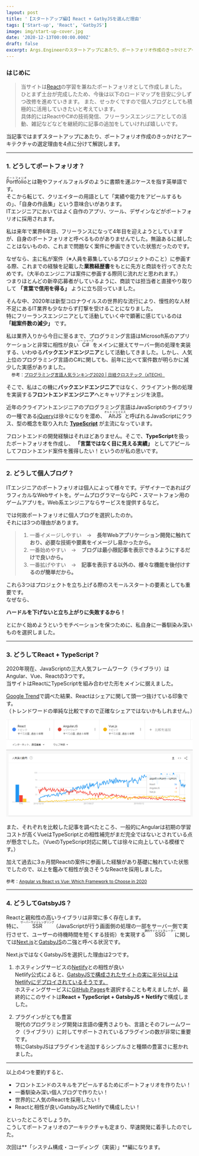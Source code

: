 ```yaml
---
layout: post
title: '【スタートアップ編Ⅰ】React + GatbyJSを選んだ理由'
tags: ['Start-up', 'React', 'GatbyJS']
image: img/start-up-cover.jpg
date: '2020-12-13T00:00:00.000Z'
draft: false
excerpt: Args.Engineerのスタートアップにあたり、ポートフォリオ作成のきっかけとアーキテクチャの選定理由を4点に分けて解説します。
---
```


### はじめに

>当サイトは[React](https://ja.reactjs.org/)の学習を兼ねたポートフォリオとして作成しました。<br>
>ひとまず土台が完成したため、今後は以下のロードマップを目安に少しずつ改修を進めていきます。
>また、せっかくですので個人ブログとしても積極的に活用していきたいと考えています。<br>
>具体的にはReactやC#の技術発信、フリーランスエンジニアとしての活動、雑記などなどを継続的に記事の追加をしていければ嬉しいです。

当記事ではまずスタートアップにあたり、ポートフォリオ作成のきっかけとアーキテクチャの選定理由を4点に分けて解説します。

---

### 1. どうしてポートフォリオ？

<ruby>Portfolio<rp></rp><rt>ポートフォリオ</rt><rp></rp></ruby>とは鞄やファイルフォルダのように書類を運ぶケースを指す英単語です。<br>
そこから転じて、クリエイターの用語として「実績や能力をアピールするもの」、「自身の作品集」という意味合いがあります。<br>
ITエンジニアにおいてはよく自作のアプリ、ツール、デザインなどがポートフォリオに採用されます。

私は来年で業界6年目、フリーランスになって4年目を迎えようとしていますが、自身のポートフォリオと呼べるものがありませんでした。無論あるに越したことはないものの、これまで問題なく案件に参画できていた状態だったのです。

なぜなら、主に私が案件（※人員を募集しているプロジェクトのこと）に参画する際、これまでの経験を記載した**業務経歴書**をもとに先方と商談を行ってきたためです。（大半のエンジニアは案件に参画する際同じ流れだと思われます。）<br>
つまりほとんどの新卒応募者がしているように、商談では担当者と直接やり取りして **「言葉で信用を得る」** ように立ち回っていました。

そんな中、2020年は新型コロナウイルスの世界的な流行により、慢性的な人材不足にあるIT業界も少なからず打撃を受けることになりました。<br>
特にフリーランスエンジニアとして活動していく中で顕著に感じているのは **「総案件数の減少」** です。

私は業界入りから今日に至るまで、プログラミング言語はMicrosoft系のアプリケーションと非常に相性が良い<ruby>C#<rp></rp><rt>シー シャープ</rt><rp></rp></ruby>をメインに据えてサーバー側の処理を実装する、いわゆる**バックエンドエンジニア**として活動してきました。しかし、人気上位のプログラミング言語のC#に関しても、前年に比べて案件数が明らかに減少した実感がありました。<br>
　<small>参考：[プログラミング言語人気ランキング2020 | 日経クロステック（xTECH）](https://xtech.nikkei.com/atcl/nxt/column/18/01068/111100001/)</small>


そこで、私はこの機に**バックエンドエンジニア**ではなく、クライアント側の処理を実装する**フロントエンドエンジニア**へとキャリアチェンジを決意。<br>

近年のクライアントエンジニアのプログラミング言語はJavaScriptのライブラリの一種である[jQuery](https://jquery.com/)は徐々になりを潜め、<ruby>AltJS<rp></rp><rt>オルト ジェイエス</rt><rp></rp></ruby>と呼ばれるJavaScriptにクラス、型の概念を取り入れた **[TypeScript](https://www.typescriptlang.org/ja/)** が主流になっています。

フロントエンドの開発経験はそれほどありません。そこで、**TypeScript**を扱ったポートフォリオを作成し、 **「言葉ではなく目に見える実績」** としてアピールしてフロントエンド案件を獲得したい！というのが私の思いです。

---

### 2. どうして個人ブログ？

ITエンジニアのポートフォリオは個人によって様々です。デザイナーであればグラフィカルなWebサイトを。ゲームプログラマーならPC・スマートフォン用のゲームアプリを。Web系エンジニアならサービスを提供するなど。

では何故ポートフォリオに個人ブログを選択したのか。<br>
それには3つの理由があります。
>1. 一番イメージしやすい　->　**長年Webアプリケーション開発に触れており、必要な技術や要素をイメージし易かったから。**
>2. 一番始めやすい　->　**ブログは最小限記事を表示できるようにするだけで良いから。**
>3. 一番拡げやすい　->　**記事を表示する以外の、様々な機能を後付けするのが簡単だから。**

これら3つはプロジェクトを立ち上げる際のスモールスタートの要素としても重要です。<br>
なぜなら、

**ハードルを下げないと立ち上がりに失敗するから！**

とにかく始めようというモチベーションを保つために、私自身に一番馴染み深いものを選択しました。

---

### 3. どうしてReact + TypeScript？
2020年現在、JavaScriptの三大人気フレームワーク（ライブラリ）はAngular、Vue、Reactの3つです。<br>
当サイトはReactにTypeScriptを組み合わせた形をメインに据えました。<br>

[Google Trend](https://trends.google.co.jp/trends/explore/TIMESERIES/1545557400?hl=ja&tz=-540&cat=13&q=/m/012l1vxv,/m/0j45p7w,/g/11c0vmgx5d&geo=,,&date=today+5-y,today+5-y,today+5-y&sni=3)で調べた結果、Reactはシェアに関して頭一つ抜けている印象です。<br>
（トレンドワードの単純な比較ですので正確なシェアではないかもしれません。）

![Google-Trends-Angular-Vue-React](img/Google-Trends-Angular-Vue-React.png)

また、それぞれを比較した記事を調べたところ、一般的にAngularは初期の学習コストが高くVueはTypeScriptとの相性補完がまだ完全ではないとされている点が懸念でした。（VueのTypeScript対応に関しては徐々に向上している模様です。）<br>

加えて過去に3ヵ月間Reactの案件に参画した経験があり基礎に触れていた状態でしたので、以上を鑑みて相性が良さそうなReactを採用しました。

<small>参考：[Angular vs React vs Vue: Which Framework to Choose in 2020](https://www.codeinwp.com/blog/angular-vs-vue-vs-react/)</small>

---

### 4. どうしてGatsbyJS？
Reactと親和性の高いライブラリは非常に多く存在します。<br>
特に、<ruby>SSR<rp></rp><rt>サーバーサイドレンダリング</rt><rp></rp></ruby>（JavaScriptが行う画面側の処理の一部をサーバー側で実行させて、ユーザーの待機時間を短くする技術）を実現する<ruby>SSG<rp></rp><rt>静的サイトジェネレーター</rt><rp></rp></ruby>に関しては[Next.js](https://nextjs.org/)と[GatsbyJS](https://www.gatsbyjs.com/)の二強と呼べる状況です。

Next.jsではなくGatsbyJSを選択した理由は2つです。
1. ホスティングサービスの[Netlify](https://www.netlify.com/)との相性が良い<br>
Netlify公式によると、[GatsbyJSで構成されたサイトの実に半分以上はNetlifyにデプロイされているそうです。](https://www.netlify.com/with/gatsby/)<br>
ホスティングサービスに[GitHub Pages](https://pages.github.com/)を選択することも考えましたが、最終的にこのサイトは**React + TypeScript + GatsbyJS + Netlify**で構成しました。

2. プラグインがとても豊富<br>
現代のプログラミング開発は言語の優秀さよりも、言語とそのフレームワーク（ライブラリ）に対してサポートされているプラグインの数が非常に重要です。<br>
特にGatsbyJSはプラグインを追加するシンプルさと種類の豊富さに惹かれました。

---

以上の4つを要約すると、

- フロントエンドのスキルをアピールするためにポートフォリオを作りたい！
- 一番馴染み深い個人ブログで作りたい！
- 世界的に人気のReactを採用したい！
- Reactと相性が良いGatsbyJSとNetlifyで構成したい！

といったところでしょうか。<br>
こうしてポートフォリオのアーキテクチャも定まり、早速開発に着手したのでした。

次回は**「システム構成・コーディング（実装）」**編になります。